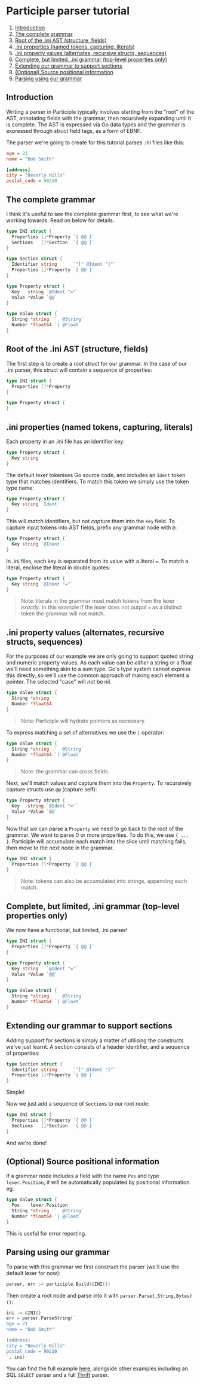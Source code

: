 # Participle parser tutorial

<!-- MarkdownTOC -->

1. [Introduction](#introduction)
1. [The complete grammar](#the-complete-grammar)
1. [Root of the .ini AST \(structure, fields\)](#root-of-the-ini-ast-structure-fields)
1. [.ini properties \(named tokens, capturing, literals\)](#ini-properties-named-tokens-capturing-literals)
1. [.ini property values \(alternates, recursive structs, sequences\)](#ini-property-values-alternates-recursive-structs-sequences)
1. [Complete, but limited, .ini grammar \(top-level properties only\)](#complete-but-limited-ini-grammar-top-level-properties-only)
1. [Extending our grammar to support sections](#extending-our-grammar-to-support-sections)
1. [\(Optional\) Source positional information](#optional-source-positional-information)
1. [Parsing using our grammar](#parsing-using-our-grammar)

<!-- /MarkdownTOC -->

## Introduction

Writing a parser in Participle typically involves starting from the "root" of
the AST, annotating fields with the grammar, then recursively expanding until
it is complete. The AST is expressed via Go data types and the grammar is
expressed through struct field tags, as a form of EBNF.

The parser we're going to create for this tutorial parses .ini files
like this:

```ini
age = 21
name = "Bob Smith"

[address]
city = "Beverly Hills"
postal_code = 90210
```

## The complete grammar

I think it's useful to see the complete grammar first, to see what we're
working towards. Read on below for details.

 ```go
 type INI struct {
   Properties []*Property `{ @@ }`
   Sections   []*Section  `{ @@ }`
 }

 type Section struct {
   Identifier string      `"[" @Ident "]"`
   Properties []*Property `{ @@ }`
 }

 type Property struct {
   Key   string `@Ident "="`
   Value *Value `@@`
 }

 type Value struct {
   String *string  `  @String`
   Number *float64 `| @Float`
 }
 ```

## Root of the .ini AST (structure, fields)

The first step is to create a root struct for our grammar. In the case of our
.ini parser, this struct will contain a sequence of properties:

```go
type INI struct {
  Properties []*Property
}

type Property struct {
}
```

## .ini properties (named tokens, capturing, literals)

Each property in an .ini file has an identifier key:

```go
type Property struct {
  Key string
}
```

The default lexer tokenises Go source code, and includes an `Ident` token type
that matches identifiers. To match this token we simply use the token type
name:

```go
type Property struct {
  Key string `Ident`
}
```

This will *match* identifiers, but not *capture* them into the `Key` field. To
capture input tokens into AST fields, prefix any grammar node with `@`:

```go
type Property struct {
  Key string `@Ident`
}
```

In .ini files, each key is separated from its value with a literal `=`. To
match a literal, enclose the literal in double quotes:

```go
type Property struct {
  Key string `@Ident "="`
}
```

> Note: literals in the grammar must match tokens from the lexer *exactly*. In
> this example if the lexer does not output `=` as a distinct token the
> grammar will not match.

## .ini property values (alternates, recursive structs, sequences)

For the purposes of our example we are only going to support quoted string
and numeric property values. As each value can be *either* a string or a float
we'll need something akin to a sum type. Go's type system cannot express this
directly, so we'll use the common approach of making each element a pointer.
The selected "case" will *not* be nil.

```go
type Value struct {
  String *string
  Number *float64
}
```

> Note: Participle will hydrate pointers as necessary.

To express matching a set of alternatives we use the `|` operator:

```go
type Value struct {
  String *string  `  @String`
  Number *float64 `| @Float`
}
```

> Note: the grammar can cross fields.

Next, we'll match values and capture them into the `Property`. To recursively
capture structs use `@@` (capture self):

```go
type Property struct {
  Key   string `@Ident "="`
  Value *Value `@@`
}
```

Now that we can parse a `Property` we need to go back to the root of the
grammar. We want to parse 0 or more properties. To do this, we use `{ ... }`.
Participle will accumulate each match into the slice until matching fails,
then move to the next node in the grammar.

```go
type INI struct {
  Properties []*Property `{ @@ }`
}
```

> Note: tokens can also be accumulated into strings, appending each match.

## Complete, but limited, .ini grammar (top-level properties only)

We now have a functional, but limited, .ini parser!

```go
type INI struct {
  Properties []*Property `{ @@ }`
}

type Property struct {
  Key string   `@Ident "="`
  Value *Value `@@`
}

type Value struct {
  String *string  `  @String`
  Number *float64 `| @Float`
}
```

## Extending our grammar to support sections

Adding support for sections is simply a matter of utilising the constructs
we've just learnt. A section consists of a header identifier, and a sequence
of properties:

```go
type Section struct {
  Identifier string      `"[" @Ident "]"`
  Properties []*Property `{ @@ }`
}
```

Simple!

Now we just add a sequence of `Section`s to our root node:

```go
type INI struct {
  Properties []*Property `{ @@ }`
  Sections   []*Section  `{ @@ }`
}
```

And we're done!

## (Optional) Source positional information

If a grammar node includes a field with the name `Pos` and type `lexer.Position`, it will be automatically populated by positional information. eg.

```go
type Value struct {
  Pos    lexer.Position
  String *string  `  @String`
  Number *float64 `| @Float`
}
```

This is useful for error reporting.

## Parsing using our grammar

To parse with this grammar we first construct the parser (we'll use the
default lexer for now):

```go
parser, err := participle.Build(&INI{})
```

Then create a root node and parse into it with `parser.Parse{,String,Bytes}()`:

```go
ini := &INI{}
err = parser.ParseString(`
age = 21
name = "Bob Smith"

[address]
city = "Beverly Hills"
postal_code = 90210
`, ini)
```

You can find the full example [here](_examples/ini/main.go), alongside
other examples including an SQL `SELECT` parser and a full
[Thrift](https://thrift.apache.org/) parser.
